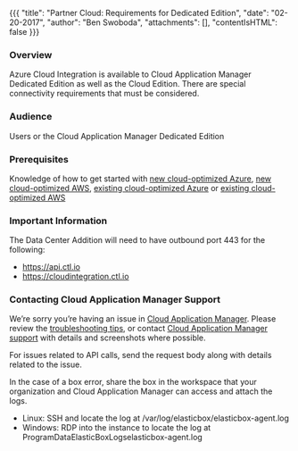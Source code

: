 {{{
  "title": "Partner Cloud: Requirements for Dedicated Edition",
  "date": "02-20-2017",
  "author": "Ben Swoboda",
  "attachments": [],
  "contentIsHTML": false
}}}

### Overview

Azure Cloud Integration is available to Cloud Application Manager Dedicated Edition as well as the Cloud Edition. There are special connectivity requirements that must be considered.

### Audience

Users or the Cloud Application Manager Dedicated Edition

### Prerequisites

Knowledge of how to get started with  [new cloud-optimized Azure](partner-cloud-integration-azure-new.md),  [new cloud-optimized AWS](partner-cloud-integration-aws-new.md), [existing cloud-optimized Azure](partner-cloud-integration-azure-existing.md) or [existing cloud-optimized AWS](partner-cloud-integration-aws-existing.md)

### Important Information

The Data Center Addition will need to have outbound port 443 for the following:

* https://api.ctl.io
* https://cloudintegration.ctl.io

### Contacting Cloud Application Manager Support

We’re sorry you’re having an issue in [Cloud Application Manager](https://www.ctl.io/cloud-application-manager/). Please review the [troubleshooting tips](../Troubleshooting/troubleshooting-tips.md), or contact [Cloud Application Manager support](mailto:incident@CenturyLink.com) with details and screenshots where possible.

For issues related to API calls, send the request body along with details related to the issue.

In the case of a box error, share the box in the workspace that your organization and Cloud Application Manager can access and attach the logs.
* Linux: SSH and locate the log at /var/log/elasticbox/elasticbox-agent.log
* Windows: RDP into the instance to locate the log at ProgramDataElasticBoxLogselasticbox-agent.log

